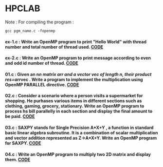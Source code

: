# HPCLAB
Note : For compiling the program :
```
gcc pgm_name.c -fopenmp
```
#### ex-1.c : Write an OpenMP program to print "Hello World" with thread number and total number of thread used. [CODE](ex-1.c)
#### ex-2.c : Write an OpenMP program to print message according to even and odd id number of thread. [CODE](ex-2.c)
#### 01.c : Given an n*n matrix arr and a vector vec of length n, their product res=arr*vec . Write a program to implement the multiplication using OpenMP PARALLEL directive. [CODE](01.c)
#### 02.c : Consider a scenario where a person visits a supermarket for shopping. He purhases various items in different sections such as clothing, gaming, grocery, stationary. Write an OpenMP program to process hs bill parallelly in each section and display the final amount to be paid. [CODE](02.c)
#### 03.c : SAXPY stands for Single Precision A\*X+Y , a function in standard basic linear algebra subroutine. It is a combination of scalar multiplication and vector addition represented as Z->A\*X+Y. Write an OpenMP program for SAXPY. [CODE](03.c)
#### 04.c : Write an OpenMP program to multiply two 2D matrix and display them. [CODE](04.c)